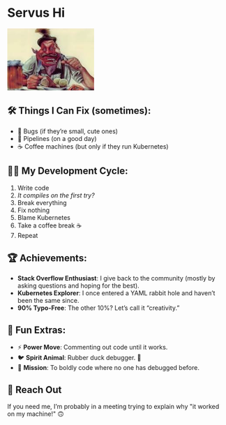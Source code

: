 # Servus Hi

![Nananana](./image.png)


## 🛠 Things I Can Fix (sometimes):

- 🐛 Bugs (if they’re small, cute ones)
- 🔧 Pipelines (on a good day)
- ☕ Coffee machines (but only if they run Kubernetes)

## 👨‍💻 My Development Cycle:

1. Write code
2. *It compiles on the first try?*
3. Break everything
4. Fix nothing
5. Blame Kubernetes
6. Take a coffee break ☕
7. Repeat

## 🏆 Achievements:

- **Stack Overflow Enthusiast**: I give back to the community (mostly by asking questions and hoping for the best).
- **Kubernetes Explorer**: I once entered a YAML rabbit hole and haven’t been the same since.
- **90% Typo-Free**: The other 10%? Let’s call it “creativity.”

## 🎉 Fun Extras:

- ⚡️ **Power Move**: Commenting out code until it works.  
- 🐦 **Spirit Animal**: Rubber duck debugger. 🦆
- 🚀 **Mission**: To boldly code where no one has debugged before.

## 💬 Reach Out

If you need me, I’m probably in a meeting trying to explain why "it worked on my machine!" 🙃

